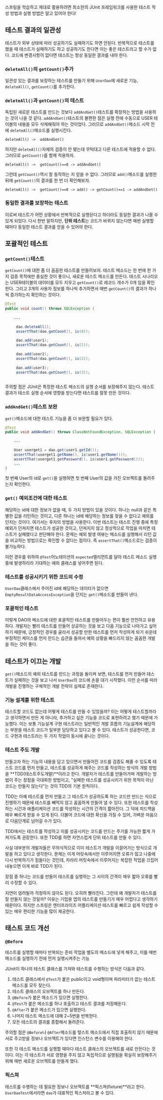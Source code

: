 스프링을 학습하고 제대로 활용하려면 최소한의 JUnit 프레임워크를 사용한 테스트 작성 방법과 실행 방법은 알고 있어야 한다!
 
 
## 테스트 결과의 일관성 

테스트가 외부 상태에 따라 성공하기도 실패하기도 하면 안된다. 반복적으로 테스트를 했을 때 테스트가 실패하기도 하고 성공하기도 한다면 이는 좋은 테스트라고 할 수가 없다. 코드에 변경사항이 없다면 테스트는 항상 동일한 결과를 내야 한다. 

### `deleteAll()`의 `getCount()`추가 

일관성 있는 결과를 보장하는 테스트를 만들기 위해 `UserDao`에 새로운 기능, `deleteAll()`, `getCount()`를 추가한다.
 

### `deleteAll()`과 `getCount()`의 테스트 

독립된 새로운 테스트를 만드는 것보다 `addAndGet()`테스트를 확장하는 방법을 사용하는 것이 나을 것 같다. 
`addAndGet()`테스트의 불편한 점은 실행 전에 수동으로 USER 테이블의 내용을 모두 삭제해줘야 하는 것이었다. 
그러므로 `addAndGet()`메소드 시작 전에 `deleteAll()`메소드를 실행시킨다. 

``` deleteAll() ->  addAndGet() ```

하지만 `deleteAll()`자체의 검증이 안 됐는데 무턱대고 다른 테스트에 적용할 수 없다. 그러므로 `getCount()`를 함께 적용하자. 

``` deleteAll() ->  getCount()==0 -> addAndGet() ```

그런데 `getCount()`역시 잘 동작하는 지 믿을 수 없다. 그러므로 `add()`메소드를 실행한 뒤에 `getCount()`의 결과를 한 번 더 확인해보자. 

``` deleteAll() ->  getCount()==0 -> add() -> getCount()==1 -> addAndGet() ```

### 동일한 결과를 보장하는 테스트 
이로써 테스트가 어떤 상황에서 반복적으로 실행된다고 하더라도 동일한 결과가 나올 수 있게 되었다. 
다시 한번 말하지만, **단위 테스트**는 코드가 바뀌지 않는다면 매번 실행할 때마다 동일한 테스트 결과를 얻을 수 있어야 한다. 


## 포괄적인 테스트 

### `getCount()`테스트 
`getCount()`에 대한 좀 더 꼼꼼한 테스트를 만들어보자. 테스트 메소드는 한 번에 한 가지 검증 목적에만 충실한 것이 좋으니, 새로운 테스트 메소드를 만든다. 
테스트 시나리오는 USER테이블의 데이터를 모두 지우고 `getCount()`로 레코드 개수가 0개 임을 확인한다. 그리고 3개의 사용자 정보를 하나씩 추가하면서 매번 `getCount()`의 결과가 하나씩 증가하는지 확인하는 것이다. 

```java
@Test
public void count() throws SQLException {
    
    ...
    
     dao.deleteAll();
     assertThat(dao.getCount(), is(0));
    
     dao.add(user1);
     assertThat(dao.getCount(), is(1));
    
     dao.add(user2);
     assertThat(dao.getCount(), is(2));
    
     dao.add(user3);
     assertThat(dao.getCount(), is(3));
    
```
주의할 점은 JUnit은 특정한 테스트 메소드의 실행 순서를 보장해주지 않는다. 
테스트 결과가 테스트 실행 순서에 영향을 받는다면 테스트를 잘못 만든 것이다. 

### `addAndGet()`테스트 보완 

`get()`메소드에 대한 테스트 기능을 좀 더 보완할 필요가 있다. 

```java
@Test
public void addAndGet() throws ClassNotFoundException, SQLException {

    ... 
    
    User userget1 = dao.get(user1.getId());
    assertThat(userget1.getName(), is(user1.getName()));
    assertThat(userget1.getPassword(), is(user1.getPassword()));  
    ...
}
``` 
첫 번째 User의 id로 `get()`을 실행하면 첫 번째 User의 값을 가진 오브젝트를 돌려주는지 확인한다.

### `get()` 예외조건에 대한 테스트 
해당하는 id에 대한 정보가 없을 때, 두 가지 방법이 있을 것이다. 하나는 null과 같은 특별한 값을 리턴하는 것이고, 다른 하나는 id에 해당하는 정보를 찾을 수 없다고 예외를 던지는 것이다. 여기서는 후자의 방법을 사용한다. 
이번 테스트는 테스트 진행 중에 특정 예외가 던져지면 테스트가 성공한 것이고, 던져지지 않고 정상적으로 작업을 마치면 테스트가 실패했다고 판단해야 한다. 
문제는 예외 발생 여뷰는 메소드를 실행해서 리턴 값을 비교하는 방법으로는 확인할 수 없다는 점이다. 즉 `assertThat()`메소드로는 검증이 불가능하다. 

이런 경우를 위하여 `@Test`어노테이션의 `expected`엘리먼트를 달아 테스트 메소드 실행 중에 발생하리라 기대하는 예외 클래스를 넣어주면 된다. 

### 테스트를 성공시키기 위한 코드의 수정 
`UserDao`클래스에서 주어진 id에 해당하는 데이터가 없으면 `EmptyResultDataAccessException`을 던지는 `get()`메소드를 만들어 낸다. 
 
### 포괄적인 테스트 
이렇게 DAO의 메소드에 대한 포괄적인 테스트를 만들어두는 편이 훨씬 안전하고 유용하다. 
개발자는 빨리 테스트를 만들어 성공하는 것을 보고 다음 기능으로 나아가고 싶어하기 때문에, 긍정적인 경우를 골라서 성공할 만한 테스트를 먼저 작성하게 되기 쉬운데 
부정적인 케이스를 먼저 만드는 습관을 들여서 예외 상황을 빠드리지 않는 꼼꼼한 개발을 하는 것이 좋다.
 
## 테스트가 이끄는 개발 
`get()`메소드의 예외 테스트를 만드는 과정을 돌이켜 보면, 테스트를 먼저 만들어 테스트가 실패하는 것을 보고 나서 `UserDao`의 코드에 손을 대기 시작했다.
 이런 순서를 따라 개발을 진행하는 구체적인 개발 전략이 실제로 존재한다. 
 
### 기능 설계를 위한 테스트 
테스트할 코드도 없는데 어떻게 테스트를 만들 수 있었을까? 이는 어떻게 테스트할까라고 생각하면서 만든 게 아니라, 추가하고 싶은 기능을 코드로 표현하려고 했기 때문에 가능했다. 
이는 보통 기능설계 구현 테스트라는 일반적인 개발 흐름의 기능설계에 해당하는 부분을 테스트 코드가 일부분 담당하고 있다고 볼 수 있다. 
테스트가 성공한다면, 코드 구현과 테스트라는 두 가지 작업이 동시에 끝나는 것이다. 

### 테스트 주도 개발 
만들고자 하는 기능의 내용을 담고 있으면서 만들어진 코드를 검증도 해줄 수 있도록 테스트 코드를 먼저 만들고, 테스트를 성공하게 해주는 코드를 작성하는 방식의 개발 방법을 **TDD(테스트주도개발)**이라고 한다. 
개발자가 테스트를 만들어가며 개발하는 방법이 주는 장점을 극대화한 방법이고, "실패한 테스트를 성공시키기 위한 목적이 아닌 코드는 만들지 않는다"는 것이 TDD의 기본 원칙이다. 

TDD는 아예 테스트를 먼저 만들고 그 테스트가 성공하도록 하는 코드만 만드는 식으로 진행하기 때문에 테스트를 빼먹지 않고 꼼꼼하게 만들어 낼 수 있다. 또한 테스트를 작성하는 시간과 애플리케이션 코드를 작성하는 시간의 간격이 짧아진다. 그 덕에 피드백을 매우 빠르게 받을 수 있게 된다. 더불어 코드에 대한 확신을 가질 수 있어, 가벼운 마음으로 다음단계로 넘어갈 수가 있다. 

TDD에서는 테스트를 작성하고 이를 성공시키는 코드를 만드는 주기를 가능한 짧게 가져가도록 권장한다. 
또한 TDD를 하면 자연스럽게 단위 테스트를 만들 수 있다.
 
사실 대부분의 개발자들은 무의식적으로 이미 테스트가 개발을 이끌어가는 방식으로 개발을 하고 있다고 생각한다. 문제는 이게 머릿속에서만 이루어지면 오류가 많고 나중에 다시 반복하기가 힘들다는 것인데, 차라리 머릿속에서 이루어지는 복잡한 작업을 끄집어 내놓으면 이게 바로 TDD가 된다. 

장점 중 하나는 코드를 만들어 테스트를 실행하는 그 사이의 간격이 매우 짧아 오류를 빨리 수정할 수 있다. 

지연이 염려될까 걱정하지 않아도 된다. 오히려 빨라진다. 그런데 왜 개발자가 테스트를 잘 만들지 않는 것일까? 
이유는 기업용 앱의 테스트를 만들기가 매우 어렵다고 생각하기 때문이다. 하지만 스프링은 엔터프라이즈 어플리케이션 테스트를 빠르고 쉽게 작성할 수 있는 매우 편리한 기능을 많이 제공한다. 

## 태스트 코드 개선 

### `@Before` 
테스트를 실행할 때마다 반복되는 준비 작업을 별도의 메소드에 넣게 해주고, 이를 매번 메소드를 실행하기 전에 먼저 실행시켜주는 기능 

JUnit이 하나의 테스트 클래스를 가져와 테스트를 수행하는 방식은 다음과 같다. 
1. 테스트 클래스에서 `@Test`가 붙은 public이고 void형이며 파라미터가 없는 테스트 메소드를 모두 찾는다. 
2. 테스트 클래스의 오브젝트를 하나 만든다. 
3. `@Before`가 붙은 메소드가 있으면 실행한다. 
4. `@Test`가 붙은 메소드를 하나 호출하고 테스트 결과를 저장해둔다. 
5. `@After`가 붙은 메소드가 있으면 실행한다. 
6. 나머지 테스트 메소드에 대해 2~5번을 반복한다. 
7. 모든 테스트의 결과를 종합해서 돌려준다. 

주의할 점은 `@Before`나 `@After`메소드를 텧스트 메소드에서 직접 호출하지 않기 때문에 서로 주고받을 정보나 오브젝트가 있다면 인스턴스 변수를 이용해야 한다. 

또한 각 테스트 메소드를 실행할 때마다 테스트 클래스의 오브젝트를 새로 만든다는 것이다. 이는 각 테스트가 서로 영향을 주지 않고 독립적으로 실행됨을 확실히 보장해주기 위해 매번 새로운 오브젝트를 만들게 했다. 

### 픽스쳐
테스트를 수행하는 데 필요한 정보나 오브젝트를 **픽스쳐(fixture)**라고 한다. `UserDaoTest`에서라면 `dao`가 대표적인 픽스처라고 볼 수 있다. 